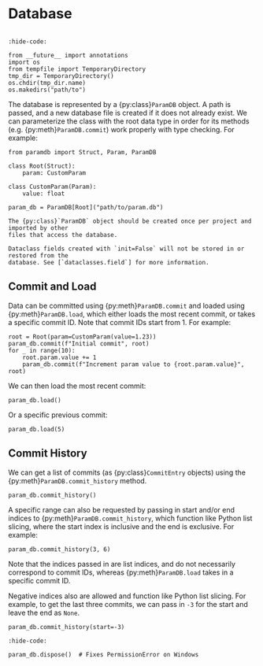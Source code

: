 # Database

```{py:currentmodule} paramdb

```

<!-- Jupyter Sphinx setup -->

```{jupyter-execute}
:hide-code:

from __future__ import annotations
import os
from tempfile import TemporaryDirectory
tmp_dir = TemporaryDirectory()
os.chdir(tmp_dir.name)
os.makedirs("path/to")
```

The database is represented by a {py:class}`ParamDB` object. A path is passed, and a new
database file is created if it does not already exist. We can parameterize the class with
the root data type in order for its methods (e.g. {py:meth}`ParamDB.commit`) work properly
with type checking. For example:

```{jupyter-execute}
from paramdb import Struct, Param, ParamDB

class Root(Struct):
    param: CustomParam

class CustomParam(Param):
    value: float

param_db = ParamDB[Root]("path/to/param.db")
```

```{important}
The {py:class}`ParamDB` object should be created once per project and imported by other
files that access the database.
```

```{note}
Dataclass fields created with `init=False` will not be stored in or restored from the
database. See [`dataclasses.field`] for more information.
```

## Commit and Load

Data can be committed using {py:meth}`ParamDB.commit` and loaded using
{py:meth}`ParamDB.load`, which either loads the most recent commit, or takes a specific
commit ID. Note that commit IDs start from 1. For example:

```{jupyter-execute}
root = Root(param=CustomParam(value=1.23))
param_db.commit(f"Initial commit", root)
for _ in range(10):
    root.param.value += 1
    param_db.commit(f"Increment param value to {root.param.value}", root)
```

We can then load the most recent commit:

```{jupyter-execute}
param_db.load()
```

Or a specific previous commit:

```{jupyter-execute}
param_db.load(5)
```

## Commit History

We can get a list of commits (as {py:class}`CommitEntry` objects) using the
{py:meth}`ParamDB.commit_history` method.

```{jupyter-execute}
param_db.commit_history()
```

A specific range can also be requested by passing in start and/or end indices to
{py:meth}`ParamDB.commit_history`, which function like Python list slicing, where the
start index is inclusive and the end is exclusive. For example:

```{jupyter-execute}
param_db.commit_history(3, 6)
```

Note that the indices passed in are list indices, and do not necessarily correspond
to commit IDs, whereas {py:meth}`ParamDB.load` takes in a specific commit ID.

Negative indices also are allowed and function like Python list slicing. For example, to
get the last three commits, we can pass in `-3` for the start and leave the end as
`None`.

```{jupyter-execute}
param_db.commit_history(start=-3)
```

<!-- Jupyter Sphinx cleanup -->

```{jupyter-execute}
:hide-code:

param_db.dispose()  # Fixes PermissionError on Windows
```

[`dataclasses.field`]: https://docs.python.org/3/library/dataclasses.html#dataclasses.field

